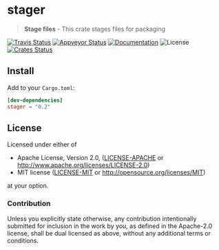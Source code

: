# stager

> **Stage files** - This crate stages files for packaging

[![Travis Status](https://travis-ci.org/crate-ci/stager.svg?branch=master)](https://travis-ci.org/crate-ci/stager)
[![Appveyor Status](https://ci.appveyor.com/api/projects/status/mj0bbemw47jyfwta/branch/master?svg=true)](https://ci.appveyor.com/project/epage/stager/branch/master)
[![Documentation](https://img.shields.io/badge/docs-master-blue.svg)][Documentation]
![License](https://img.shields.io/crates/l/assert_cli.svg)
[![Crates Status](https://img.shields.io/crates/v/liquid.svg)](https://crates.io/crates/stager)

## Install

Add to your `Cargo.toml`:

```toml
[dev-dependencies]
stager = "0.2"
```

## License

Licensed under either of

 * Apache License, Version 2.0, ([LICENSE-APACHE](LICENSE-APACHE) or http://www.apache.org/licenses/LICENSE-2.0)
 * MIT license ([LICENSE-MIT](LICENSE-MIT) or http://opensource.org/licenses/MIT)

at your option.

### Contribution

Unless you explicitly state otherwise, any contribution intentionally
submitted for inclusion in the work by you, as defined in the Apache-2.0
license, shall be dual licensed as above, without any additional terms or
conditions.

[Crates.io]: https://crates.io/crates/stager
[Documentation]: https://docs.rs/stager
